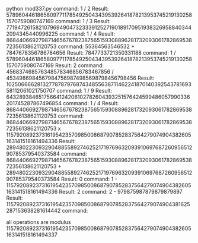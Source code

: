python mod337.py
command: 1 / 2
Result: 57896044618658097711785492504343953926418782139537452191302581570759080747169
command: 1 / 3
Result: 77194726158210796949047323339125271901891709519383269588403442094345440996225
command: 1 / 4
Result: 86844066927987146567678238756515930889628173209306178286953872356138621120753
command: 55364563546532 + 7847678356786784656
Result: 7847733721350331188
command: 1 / 57896044618658097711785492504343953926418782139537452191302581570759080747169
Result: 2
command: 456837468576348578346856783467856 / 45349869845679847569874985698798456798456
Result: 102506666281327787879768743485563871146224187014039254378169358112061021750707
command: 1 / 9
Result: 64328938465175664124206102782604393251576424599486057990336201745287867496854
command: 1 / 4
Result: 86844066927987146567678238756515930889628173209306178286953872356138621120753
command: 86844066927987146567678238756515930889628173209306178286953872356138621120753 x 115792089237316195423570985008687907852837564279074904382605163141518161494336
Result: 28948022309329048855892746252171976963209391069768726095651290785379540373584
command: 86844066927987146567678238756515930889628173209306178286953872356138621120753 + 28948022309329048855892746252171976963209391069768726095651290785379540373584
Result: 0
command: 1 - 115792089237316195423570985008687907852837564279074904382605163141518161494336
Result: 2
command: 2 - 979875987879879879897
Result: 115792089237316195423570985008687907852837564279074904381625287153638281614442
command:

all operations are modulus 115792089237316195423570985008687907852837564279074904382605163141518161494337

